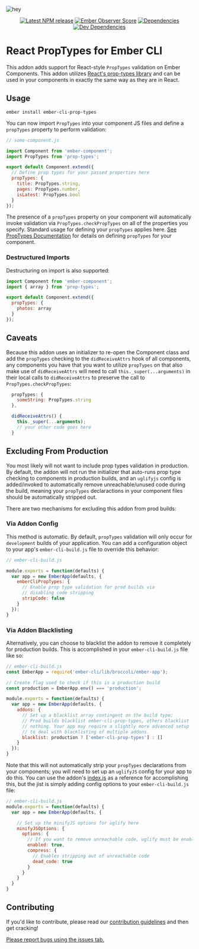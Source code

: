 ![hey](https://github.com/healthsparq/ember-cli-prop-types/raw/master/faux-go.png)

<center>

[![Latest NPM release](https://img.shields.io/npm/v/ember-cli-prop-types.svg)](
https://www.npmjs.com/package/ember-cli-prop-types])
[![Ember Observer Score](https://emberobserver.com/badges/ember-cli-prop-types.svg)](https://emberobserver.com/addons/ember-cli-prop-types)
[![Dependencies](https://david-dm.org/healthsparq/ember-cli-prop-types.svg)](https://david-dm.org/healthsparq/ember-cli-prop-types)
[![Dev Dependencies](https://david-dm.org/healthsparq/ember-cli-prop-types/dev-status.svg)](https://david-dm.org/healthsparq/ember-cli-prop-types?type=dev)

</center>

# React PropTypes for Ember CLI

This addon adds support for React-style `PropTypes` validation on Ember Components. This addon utilizes [React's prop-types library](https://www.npmjs.com/package/prop-types) and can be used in your components in exactly the same way as they are in React.

## Usage

```
ember install ember-cli-prop-types
```

You can now import `PropTypes` into your component JS files and define a `propTypes` property to perform validation:

```javascript
// some-component.js

import Component from 'ember-component';
import PropTypes from 'prop-types';

export default Component.extend({
  // Define prop types for your passed properties here
  propTypes: {
    title: PropTypes.string,
    pages: PropTypes.number,
    isLatest: PropTypes.bool
  }
});
```

The presence of a `propTypes` property on your component will automatically invoke validation via `PropTypes.checkPropTypes` on all of the properties you specify. Standard usage for defining your `propTypes` applies here. [See PropTypes Documentation](https://www.npmjs.com/package/prop-types) for details on defining `propTypes` for your component.

### Destructured Imports

Destructuring on import is also supported:

```javascript
import Component from 'ember-component';
import { array } from 'prop-types';

export default Component.extend({
  propTypes: {
    photos: array
  }
});
```

## Caveats

Because this addon uses an initializer to re-open the Component class and add the `propTypes` checking to the `didReceiveAttrs` hook of all components, any components you have that you want to utilize `propTypes` on that also make use of `didReceiveAttrs` will need to call `this._super(...arguments)` in their local calls to `didReceiveAttrs` to preserve the call to `PropTypes.checkPropTypes`:

```javascript
  propTypes: {
    someString: PropTypes.string
  },

  didReceiveAttrs() {
    this._super(...arguments);
    // your other code goes here
  }
```

## Excluding From Production

You most likely will not want to include prop types validation in production. By default, the addon will not run the initializer that auto-runs prop type checking to components in production builds, and an `uglifyjs` config is added/invoked to automatically remove unreachable/unused code during the build, meaning your `propTypes` declaractions in your component files should be automatically stripped out.

There are two mechanisms for excluding this addon from prod builds:

### Via Addon Config

This method is automatic. By default, `propTypes` validation will only occur for `development` builds of your application. You can add a configuration object to your app's `ember-cli-build.js` file to override this behavior:

```javascript
// ember-cli-build.js

module.exports = function(defaults) {
  var app = new EmberApp(defaults, {
    emberCliPropTypes: {
      // Enable prop type validation for prod builds via
      // disabling code stripping
      stripCode: false
    }
  });
}
```

### Via Addon Blacklisting

Alternatively, you can choose to blacklist the addon to remove it completely for production builds. This is accomplished in your `ember-cli-build.js` file like so:

```javascript
// ember-cli-build.js
const EmberApp = require('ember-cli/lib/broccoli/ember-app');

// Create flag used to check if this is a production build
const production = EmberApp.env() === 'production';

module.exports = function(defaults) {
  var app = new EmberApp(defaults, {
    addons: {
      // Set up a blacklist array contingent on the build type;
      // Prod builds blacklist ember-cli-prop-types, others blacklist
      // nothing. Your app may require a slightly more advanced setup
      // to deal with blacklisting of multiple addons. 
      blacklist: production ? ['ember-cli-prop-types'] : []
    }
  });
}
```

Note that this will not automatically strip your `propTypes` declarations from your components; you will need to set up an `uglifyJS` config for your app to do this. You can use the addon's [index.js](./index.js) as a reference for accomplishing this, but the jist is simply adding config options to your `ember-cli-build.js` file:

```javascript
// ember-cli-build.js
module.exports = function(defaults) {
  var app = new EmberApp(defaults, {

    // Set up the minifyJS options for uglify here
    minifyJSOptions: {
      options: {
        // If you want to remove unreachable code, uglify must be enabled
        enabled: true,
        compress: {
          // Enables stripping out of unreachable code
          dead_code: true
        }
      }
    }
  }
}
```

## Contributing

If you'd like to contribute, please read our [contribution guidelines](./.github/CONTRIBUTING.md) and then get cracking!

[Please report bugs using the issues tab.](https://github.com/healthsparq/ember-cli-prop-types/issues)